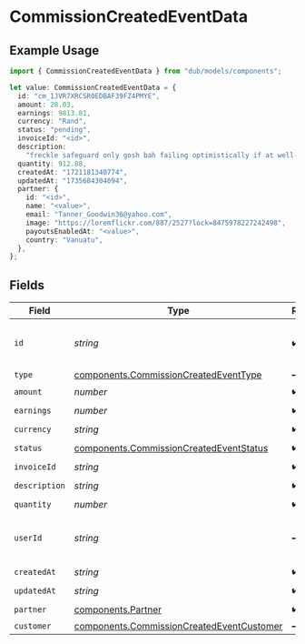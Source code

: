 # CommissionCreatedEventData

## Example Usage

```typescript
import { CommissionCreatedEventData } from "dub/models/components";

let value: CommissionCreatedEventData = {
  id: "cm_1JVR7XRCSR0EDBAF39FZ4PMYE",
  amount: 28.03,
  earnings: 9813.81,
  currency: "Rand",
  status: "pending",
  invoiceId: "<id>",
  description:
    "freckle safeguard only gosh bah failing optimistically if at well-to-do",
  quantity: 912.88,
  createdAt: "1721181340774",
  updatedAt: "1735684304094",
  partner: {
    id: "<id>",
    name: "<value>",
    email: "Tanner_Goodwin36@yahoo.com",
    image: "https://loremflickr.com/887/2527?lock=8475978227242498",
    payoutsEnabledAt: "<value>",
    country: "Vanuatu",
  },
};
```

## Fields

| Field                                                                                                  | Type                                                                                                   | Required                                                                                               | Description                                                                                            | Example                                                                                                |
| ------------------------------------------------------------------------------------------------------ | ------------------------------------------------------------------------------------------------------ | ------------------------------------------------------------------------------------------------------ | ------------------------------------------------------------------------------------------------------ | ------------------------------------------------------------------------------------------------------ |
| `id`                                                                                                   | *string*                                                                                               | :heavy_check_mark:                                                                                     | The commission's unique ID on Dub.                                                                     | cm_1JVR7XRCSR0EDBAF39FZ4PMYE                                                                           |
| `type`                                                                                                 | [components.CommissionCreatedEventType](../../models/components/commissioncreatedeventtype.md)         | :heavy_minus_sign:                                                                                     | N/A                                                                                                    |                                                                                                        |
| `amount`                                                                                               | *number*                                                                                               | :heavy_check_mark:                                                                                     | N/A                                                                                                    |                                                                                                        |
| `earnings`                                                                                             | *number*                                                                                               | :heavy_check_mark:                                                                                     | N/A                                                                                                    |                                                                                                        |
| `currency`                                                                                             | *string*                                                                                               | :heavy_check_mark:                                                                                     | N/A                                                                                                    |                                                                                                        |
| `status`                                                                                               | [components.CommissionCreatedEventStatus](../../models/components/commissioncreatedeventstatus.md)     | :heavy_check_mark:                                                                                     | N/A                                                                                                    |                                                                                                        |
| `invoiceId`                                                                                            | *string*                                                                                               | :heavy_check_mark:                                                                                     | N/A                                                                                                    |                                                                                                        |
| `description`                                                                                          | *string*                                                                                               | :heavy_check_mark:                                                                                     | N/A                                                                                                    |                                                                                                        |
| `quantity`                                                                                             | *number*                                                                                               | :heavy_check_mark:                                                                                     | N/A                                                                                                    |                                                                                                        |
| `userId`                                                                                               | *string*                                                                                               | :heavy_minus_sign:                                                                                     | The user who created the manual commission.                                                            |                                                                                                        |
| `createdAt`                                                                                            | *string*                                                                                               | :heavy_check_mark:                                                                                     | N/A                                                                                                    |                                                                                                        |
| `updatedAt`                                                                                            | *string*                                                                                               | :heavy_check_mark:                                                                                     | N/A                                                                                                    |                                                                                                        |
| `partner`                                                                                              | [components.Partner](../../models/components/partner.md)                                               | :heavy_check_mark:                                                                                     | N/A                                                                                                    |                                                                                                        |
| `customer`                                                                                             | [components.CommissionCreatedEventCustomer](../../models/components/commissioncreatedeventcustomer.md) | :heavy_minus_sign:                                                                                     | N/A                                                                                                    |                                                                                                        |